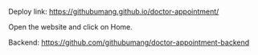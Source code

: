 Deploy link: https://githubumang.github.io/doctor-appointment/

Open the website and click on Home.

Backend: https://github.com/githubumang/doctor-appointment-backend
